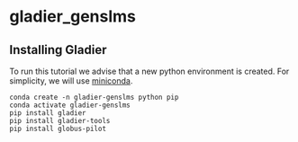 # gladier_genslms

## Installing Gladier

To run this tutorial we advise that a new python environment is created. For simplicity, we will use [miniconda](https://docs.conda.io/en/latest/miniconda.html).

    conda create -n gladier-genslms python pip
    conda activate gladier-genslms
    pip install gladier
    pip install gladier-tools
    pip install globus-pilot

   